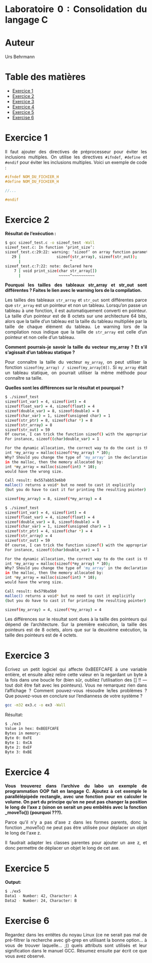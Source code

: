 <div align="justify" style="margin-right:25px;margin-left:25px">

# Laboratoire 0 : Consolidation du langage C <!-- omit in toc -->

# Auteur <!-- omit in toc -->

Urs Behrmann

# Table des matières <!-- omit in toc -->

- [Exercice 1](#exercice-1)
- [Exercice 2](#exercice-2)
- [Exercice 3](#exercice-3)
- [Exercice 4](#exercice-4)
- [Exercice 5](#exercice-5)
- [Exercise 6](#exercise-6)

# Exercice 1

Il faut ajouter des directives de préprocesseur pour éviter les inclusions multiples. On utilise les directives `#ifndef`, `#define` et `#endif` pour éviter les inclusions multiples. Voici un exemple de code :

```c
#ifndef NOM_DU_FICHIER_H
#define NOM_DU_FICHIER_H

//...

#endif
```

# Exercice 2

**Résultat de l’exécution :**

```bash
$ gcc sizeof_test.c -o sizeof_test -Wall
sizeof_test.c: In function ‘print_size’:
sizeof_test.c:29:22: warning: ‘sizeof’ on array function parameter ‘str_array’ will return size of ‘char *’ [-Wsizeof-array-argument]
   29 |                sizeof(str_array), sizeof(str_out));
      |                      ^
sizeof_test.c:7:22: note: declared here
    7 | void print_size(char str_array[])
      |                 ~~~~~^~~~~~~~~~~
```

**Pourquoi les tailles des tableaux str_array et str_out sont différentes ? Faites le lien avec le warning lors de la compilation.**

Les tailles des tableaux `str_array` et `str_out` sont différentes parce que `str_array` est un pointeur et non un tableau. Lorsqu’on passe un tableau à une fonction, il est automatiquement converti en pointeur. La taille d’un pointeur est de 8 octets sur une architecture 64 bits, alors que la taille d’un tableau est la taille du tableau multipliée par la taille de chaque élément du tableau. Le warning lors de la compilation nous indique que la taille de `str_array` est celle d’un pointeur et non celle d’un tableau.

**Comment pourrais-je savoir la taille du vecteur my_array ? Et s’il s’agissait d’un tableau statique ?**

Pour connaître la taille du vecteur `my_array`, on peut utiliser la fonction `sizeof(my_array) / sizeof(my_array[0])`. Si `my_array` était un tableau statique, on pourrait utiliser la même méthode pour connaître sa taille.

**Quelles sont les différences sur le résultat et pourquoi ?**

```bash	
$ ./sizeof_test
sizeof(int_var) = 4, sizeof(int) = 4
sizeof(float_var) = 4, sizeof(float) = 4
sizeof(double_var) = 8, sizeof(double) = 8
sizeof(char_var) = 1, sizeof(unsigned char) = 1
sizeof(str_ptr) = 8, sizeof(char *) = 8
sizeof(str_array) = 8
sizeof(str_out) = 59
Of course, I can trick the function sizeof() with the appropriate cast...
For instance, sizeof((char)double_var) = 1

For the dynamic allocation, the correct way to do the cast is the following one:
int *my_array = malloc(sizeof(*my_array) * 10);
Why? Should you change the type of 'my_array' in the declaration but not
in the malloc, then the memory allocated by:
int *my_array = malloc(sizeof(int) * 10);
would have the wrong size.

Call result: 0x557abb53e6b0
malloc() returns a void* but no need to cast it explicitly
(but you do have to cast it for printing the resulting pointer)

sizeof(my_array) = 8, sizeof(*my_array) = 4
```

```bash
$ ./sizeof_test
sizeof(int_var) = 4, sizeof(int) = 4
sizeof(float_var) = 4, sizeof(float) = 4
sizeof(double_var) = 8, sizeof(double) = 8
sizeof(char_var) = 1, sizeof(unsigned char) = 1
sizeof(str_ptr) = 4, sizeof(char *) = 4
sizeof(str_array) = 4
sizeof(str_out) = 59
Of course, I can trick the function sizeof() with the appropriate cast...
For instance, sizeof((char)double_var) = 1

For the dynamic allocation, the correct way to do the cast is the following one:
int *my_array = malloc(sizeof(*my_array) * 10);
Why? Should you change the type of 'my_array' in the declaration but not
in the malloc, then the memory allocated by:
int *my_array = malloc(sizeof(int) * 10);
would have the wrong size.

Call result: 0x579ba5b0
malloc() returns a void* but no need to cast it explicitly
(but you do have to cast it for printing the resulting pointer)

sizeof(my_array) = 4, sizeof(*my_array) = 4
```

Les différences sur le résultat sont dues à la taille des pointeurs qui dépend de l’architecture. Sur la première exécution, la taille des pointeurs est de 8 octets, alors que sur la deuxième exécution, la taille des pointeurs est de 4 octets.

# Exercice 3

Écrivez un petit logiciel qui affecte 0xBEEFCAFE à une variable entière, et ensuite allez relire cette valeur en la regardant un byte à la fois dans une boucle for (bien sûr, oubliez l’utilisation des [] !! — tout doit être fait avec les pointeurs). Vous ne remarquez rien dans l’affichage ? Comment pouvez-vous résoudre le/les problèmes ? Que pouvez-vous en conclure sur l’endianness de votre système ?

```bash
gcc -m32 ex3.c -o ex3 -Wall
```

Résultat:

```bash
$ ./ex3
Value in hex: 0xBEEFCAFE
Bytes in memory:
Byte 0: 0xFE
Byte 1: 0xCA
Byte 2: 0xEF
Byte 3: 0xBE
```

# Exercice 4

**Vous trouverez dans l’archive du labo un exemple de programmation OOP fait en langage C. Ajoutez à cet exemple le parallélépipède rectangle, avec une fonction pour en calculer le volume. On part du principe qu’on ne peut pas changer la position le long de l’axe z (sinon on serait un peu embêtés avec la fonction _moveTo()) (pourquoi ???).**

Parce qu'il n'y a pas d'axe z dans les formes parents, donc la fonction _moveTo() ne peut pas être utilisée pour déplacer un objet le long de l'axe z.

Il faudrait adapter les classes parentes pour ajouter un axe z, et donc permettre de déplacer un objet le long de cet axe.

# Exercice 5

**Output:**

```bash
$ ./ex5
Data1 - Number: 42, Character: A
Data2 - Number: 24, Character: B
```

# Exercise 6

Regardez dans les entêtes du noyau Linux (ce ne serait pas mal de pré-filtrer la recherche avec git-grep en utilisant la bonne option… à vous de trouver laquelle… ;)) quels attributs sont utilisés et leur signification dans le manuel GCC. Résumez ensuite par écrit ce que vous avez observé.


</div>